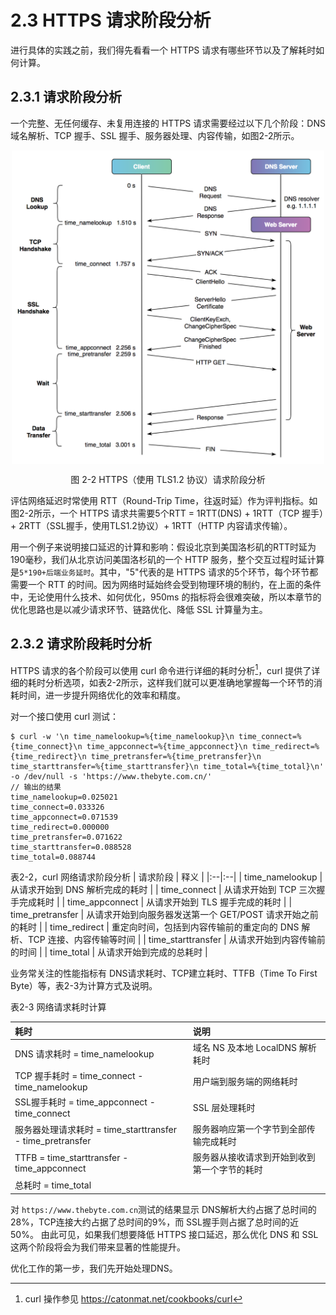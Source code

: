 # 2.3 HTTPS 请求阶段分析

进行具体的实践之前，我们得先看看一个 HTTPS 请求有哪些环节以及了解耗时如何计算。

## 2.3.1 请求阶段分析

一个完整、无任何缓存、未复用连接的 HTTPS 请求需要经过以下几个阶段：DNS 域名解析、TCP 握手、SSL 握手、服务器处理、内容传输，如图2-2所示。

<div  align="center">
	<img src="../content/assets/http-process.png" width = "500"  align=center />
	<p>图 2-2 HTTPS（使用 TLS1.2 协议）请求阶段分析</p>
</div>

评估网络延迟时常使用 RTT（Round-Trip Time，往返时延）作为评判指标。如图2-2所示，一个 HTTPS 请求共需要5个RTT = 1RTT(DNS) + 1RTT（TCP 握手）+ 2RTT（SSL握手，使用TLS1.2协议）+ 1RTT（HTTP 内容请求传输）。

用一个例子来说明接口延迟的计算和影响：假设北京到美国洛杉矶的RTT时延为190毫秒，我们从北京访问美国洛杉矶的一个 HTTP 服务，整个交互过程时延计算是`5*190+后端业务延时`。其中，"5"代表的是 HTTPS 请求的5个环节，每个环节都需要一个 RTT 的时间。因为网络时延始终会受到物理环境的制约，在上面的条件中，无论使用什么技术、如何优化，950ms 的指标将会很难突破，所以本章节的优化思路也是以减少请求环节、链路优化、降低 SSL 计算量为主。

## 2.3.2 请求阶段耗时分析

HTTPS 请求的各个阶段可以使用 curl 命令进行详细的耗时分析[^1]，curl 提供了详细的耗时分析选项，如表2-2所示，这样我们就可以更准确地掌握每一个环节的消耗时间，进一步提升网络优化的效率和精度。

对一个接口使用 curl 测试：

```
$ curl -w '\n time_namelookup=%{time_namelookup}\n time_connect=%{time_connect}\n time_appconnect=%{time_appconnect}\n time_redirect=%{time_redirect}\n time_pretransfer=%{time_pretransfer}\n time_starttransfer=%{time_starttransfer}\n time_total=%{time_total}\n' -o /dev/null -s 'https://www.thebyte.com.cn/'
// 输出的结果
time_namelookup=0.025021
time_connect=0.033326
time_appconnect=0.071539
time_redirect=0.000000
time_pretransfer=0.071622
time_starttransfer=0.088528
time_total=0.088744
```

表2-2，curl 网络请求阶段分析
| 请求阶段 | 释义 |
|:--|:--|
| time_namelookup | 从请求开始到 DNS 解析完成的耗时 |
| time_connect | 从请求开始到 TCP 三次握手完成耗时 |
| time_appconnect | 从请求开始到 TLS 握手完成的耗时 |
| time_pretransfer | 从请求开始到向服务器发送第一个 GET/POST 请求开始之前的耗时 |
| time_redirect | 重定向时间，包括到内容传输前的重定向的 DNS 解析、TCP 连接、内容传输等时间 |
| time_starttransfer | 从请求开始到内容传输前的时间 |
| time_total | 从请求开始到完成的总耗时 |


业务常关注的性能指标有 DNS请求耗时、TCP建立耗时、TTFB（Time To First Byte）等，表2-3为计算方式及说明。

表2-3 网络请求耗时计算

| 耗时 | 说明 |
|:--|:--|
| DNS 请求耗时 = time_namelookup | 域名 NS 及本地 LocalDNS 解析耗时 |
| TCP 握手耗时 = time_connect - time_namelookup | 用户端到服务端的网络耗时 |
| SSL握手耗时 = time_appconnect - time_connect | SSL 层处理耗时 |
| 服务器处理请求耗时 = time_starttransfer - time_pretransfer | 服务器响应第一个字节到全部传输完成耗时 |
| TTFB  = time_starttransfer - time_appconnect | 服务器从接收请求到开始到收到第一个字节的耗时 |
| 总耗时 = time_total ||


对 `https://www.thebyte.com.cn`测试的结果显示 DNS解析大约占据了总时间的28%，TCP连接大约占据了总时间的9%，而 SSL握手则占据了总时间的近50%。
由此可见，如果我们想要降低 HTTPS 接口延迟，那么优化 DNS 和 SSL 这两个阶段将会为我们带来显著的性能提升。

优化工作的第一步，我们先开始处理DNS。

[^1]: curl 操作参见 https://catonmat.net/cookbooks/curl

